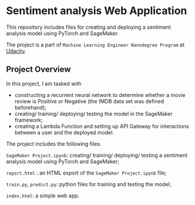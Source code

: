 # Sentiment analysis Web Application
This repository includes files for creating and deploying a sentiment analysis model using PyTorch and SageMaker.

The project is a part of `Machine Learning Engineer Nanodegree Program` at [Udacity](https://www.udacity.com/).

## Project Overview
In this project, I am tasked with

- constructing a recurrent neural network to determine whether a movie review is Positive or Negative (the IMDB data set was defined beforehand);
- creating/ training/ deploying/ testing the model in the SageMaker framework;
- creating a Lambda Function and setting up API Gateway for interactions between a user and the deployed model.

The project includes the following files.

`SageMaker Project.ipynb`: creating/ training/ deploying/ testing a sentiment analysis model using PyTorch and SageMaker;

`report.html` : an HTML export of the `SageMaker Project.ipynb` file;

`train.py`, `predict.py`: python files for training and testing the model;

`index.html`: a simple web app.
